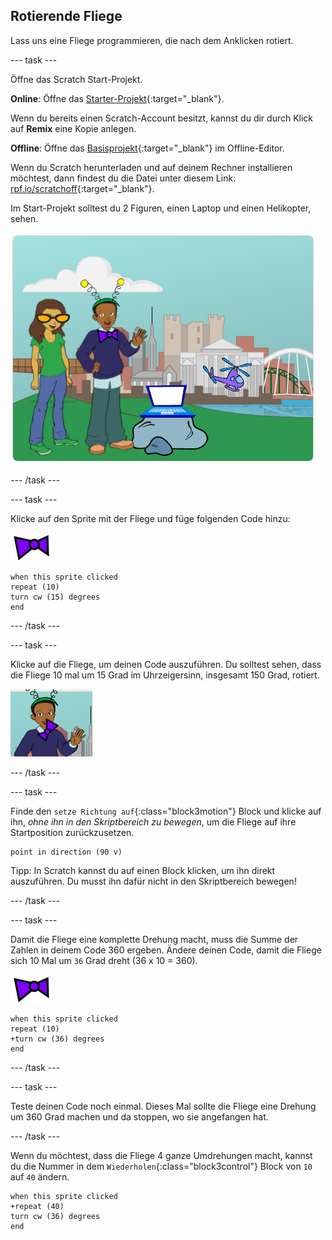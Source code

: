 ## Rotierende Fliege

Lass uns eine Fliege programmieren, die nach dem Anklicken rotiert.

--- task ---

Öffne das Scratch Start-Projekt.

**Online**: Öffne das [Starter-Projekt](http://rpf.io/tech-toys-on){:target="_blank"}.

Wenn du bereits einen Scratch-Account besitzt, kannst du dir durch Klick auf **Remix** eine Kopie anlegen.

**Offline**: Öffne das [Basisprojekt](http://rpf.io/p/en/tech-toys-go){:target="_blank"} im Offline-Editor.

Wenn du Scratch herunterladen und auf deinem Rechner installieren möchtest, dann findest du die Datei unter diesem Link: [rpf.io/scratchoff](http://rpf.io/scratchoff){:target="_blank"}.

Im Start-Projekt solltest du 2 Figuren, einen Laptop und einen Helikopter, sehen.

![Start-Projekt](images/toys-starter.png)

--- /task ---

--- task ---

Klicke auf den Sprite mit der Fliege und füge folgenden Code hinzu:

![Fliegen Sprite](images/bowtie-sprite.png)

```blocks3
when this sprite clicked
repeat (10)
turn cw (15) degrees
end
```

--- /task ---


--- task ---

Klicke auf die Fliege, um deinen Code auszuführen. Du solltest sehen, dass die Fliege 10 mal um 15 Grad im Uhrzeigersinn, insgesamt 150 Grad, rotiert.

![Fliege um 150 Grad rotiert](images/toys-bowtie-test.png)

--- /task ---

--- task ---

Finde den `setze Richtung auf`{:class="block3motion"} Block und klicke auf ihn, _ohne ihn in den Skriptbereich zu bewegen_, um die Fliege auf ihre Startposition zurückzusetzen.

```blocks3
point in direction (90 v)
```

Tipp: In Scratch kannst du auf einen Block klicken, um ihn direkt auszuführen. Du musst ihn dafür nicht in den Skriptbereich bewegen!

--- /task ---

--- task ---

Damit die Fliege eine komplette Drehung macht, muss die Summe der Zahlen in deinem Code 360 ergeben. Ändere deinen Code, damit die Fliege sich 10 Mal um `36` Grad dreht (36 x 10 = 360).

![Fliegen Sprite](images/bowtie-sprite.png)

```blocks3
when this sprite clicked
repeat (10)
+turn cw (36) degrees
end
```

--- /task ---

--- task ---

Teste deinen Code noch einmal. Dieses Mal sollte die Fliege eine Drehung um 360 Grad machen und da stoppen, wo sie angefangen hat.

--- /task ---

Wenn du möchtest, dass die Fliege 4 ganze Umdrehungen macht, kannst du die Nummer in dem `Wiederholen`{:class="block3control"} Block von `10` auf `40` ändern.

```blocks3
when this sprite clicked
+repeat (40)
turn cw (36) degrees
end
```
